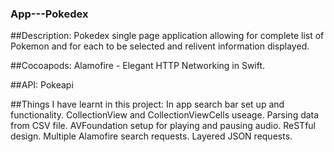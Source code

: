 ### App---Pokedex

##Description: 
Pokedex single page application allowing for complete list of Pokemon and for each to be selected and relivent information displayed.

##Cocoapods:
Alamofire - Elegant HTTP Networking in Swift.

##API:
Pokeapi

##Things I have learnt in this project:
In app search bar set up and functionality.
CollectionView and CollectionViewCells useage.
Parsing data from CSV file.
AVFoundation setup for playing and pausing audio.
ReSTful design.
Multiple Alamofire search requests. 
Layered JSON requests.
